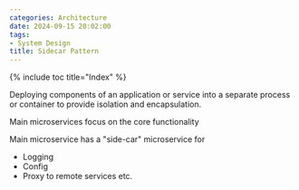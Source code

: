 ```yaml
---
categories: Architecture
date: 2024-09-15 20:02:00
tags:
- System Design
title: Sidecar Pattern
---
```


{% include toc title="Index" %}

Deploying components of an application or service into a separate process or
container to provide isolation and encapsulation.

Main microservices focus on the core functionality

Main microservice has a "side-car" microservice for

- Logging
- Config
- Proxy to remote services etc.